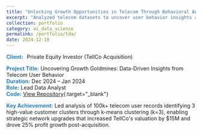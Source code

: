 ```yaml
---
title: "Unlocking Growth Opportunities in Telecom Through Behavioral Analytics"
excerpt: "Analyzed telecom datasets to uncover user behavior insights and identify business growth opportunities."
collection: portfolio
category: ai_data_science
permalink: /portfolio/tda/
date: 2024-12-10
---
```


<div style="display: flex; align-items: center; gap: 10px;">
<span style="color:#2980b9;"><strong>Client:</strong></span> Private Equity Investor (TellCo Acquisition)
</div>

<span style="color:#2980b9;"><strong>Project Title:</strong></span> Uncovering Growth Goldmines: Data-Driven Insights from Telecom User Behavior  
<span style="color:#2980b9;"><strong>Duration:</strong></span> Dec 2024 – Jan 2024  
<span style="color:#2980b9;"><strong>Role:</strong></span> Lead Data Analyst  
<span style="color:#2980b9;"><strong>Code:</strong></span> [View Repository](https://github.com/beckhamberhanu/Telecom-Data-Analysis){:target="_blank"}  
<div style="margin-top: 3px;">

<div style="margin-top: 0.5px;">
<span style="color:#2980b9;"><strong>Key Achievement:</strong></span> Led analysis of 100k+ telecom user records identifying 3 high-value customer clusters through k-means clustering (k=3), enabling strategic network upgrades that increased TellCo's valuation by $15M and drove 25% profit growth post-acquisition.
</div>
